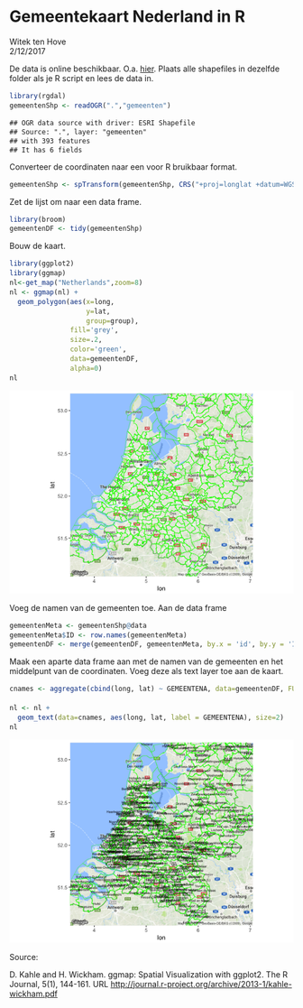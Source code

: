 # Gemeentekaart Nederland in R
Witek ten Hove  
2/12/2017  

De data is online beschikbaar. O.a. [hier](https://data.overheid.nl/data/dataset/grenzen-van-alle-nederlandse-gemeenten-en-provincies/resource/d5570855-ceb7-458b-ba93-61e5ec332649). Plaats alle shapefiles in dezelfde folder als je R script en lees de data in.


```r
library(rgdal)
gemeentenShp <- readOGR(".","gemeenten")
```

```
## OGR data source with driver: ESRI Shapefile 
## Source: ".", layer: "gemeenten"
## with 393 features
## It has 6 fields
```

Converteer de coordinaten naar een voor R bruikbaar format.


```r
gemeentenShp <- spTransform(gemeentenShp, CRS("+proj=longlat +datum=WGS84"))
```

Zet de lijst om naar een data frame.


```r
library(broom)
gemeentenDF <- tidy(gemeentenShp)
```

Bouw de kaart.


```r
library(ggplot2)
library(ggmap)
nl<-get_map("Netherlands",zoom=8)
nl <- ggmap(nl) +
  geom_polygon(aes(x=long,
                   y=lat,
                   group=group),
               fill='grey',
               size=.2,
               color='green',
               data=gemeentenDF,
               alpha=0)
nl
```

![](README_files/figure-html/unnamed-chunk-4-1.png)<!-- -->

Voeg de namen van de gemeenten toe. Aan de data frame


```r
gemeentenMeta <- gemeentenShp@data
gemeentenMeta$ID <- row.names(gemeentenMeta)
gemeentenDF <- merge(gemeentenDF, gemeentenMeta, by.x = 'id', by.y = 'ID')
```

Maak een aparte data frame aan met de namen van de gemeenten en het middelpunt van de coordinaten. Voeg deze als text layer toe aan de kaart.


```r
cnames <- aggregate(cbind(long, lat) ~ GEMEENTENA, data=gemeentenDF, FUN=mean)

nl <- nl +
  geom_text(data=cnames, aes(long, lat, label = GEMEENTENA), size=2)
nl
```

![](README_files/figure-html/unnamed-chunk-6-1.png)<!-- -->

Source:

D. Kahle and H. Wickham. ggmap: Spatial Visualization with ggplot2. The R
  Journal, 5(1), 144-161. URL
  http://journal.r-project.org/archive/2013-1/kahle-wickham.pdf
